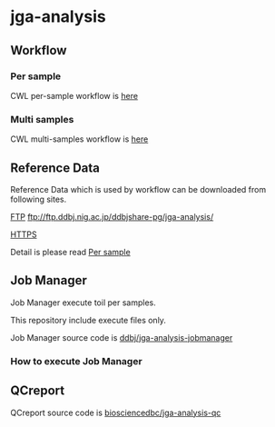 # jga-analysis

## Workflow

### Per sample

CWL per-sample workflow is [here](./per-sample/)

### Multi samples

CWL multi-samples workflow is [here](./multi-samples/)

## Reference Data

Reference Data which is used by workflow can be downloaded from following sites.

[FTP](ftp://ftp.ddbj.nig.ac.jp/ddbjshare-pg/jga-analysis/) ftp://ftp.ddbj.nig.ac.jp/ddbjshare-pg/jga-analysis/

[HTTPS](https://ddbj.nig.ac.jp/public/ddbjshare-pg/jga-analysis/)

Detail is please read [Per sample](./per-sample/)

## Job Manager

Job Manager execute toil per samples.

This repository include execute files only.

Job Manager source code is [ddbj/jga-analysis-jobmanager](https://github.com/ddbj/jga-analysis-jobmanager/)

### How to execute Job Manager

## QCreport

QCreport source code is [biosciencedbc/jga-analysis-qc](https://github.com/ddbj/jga-analysis-qc)
